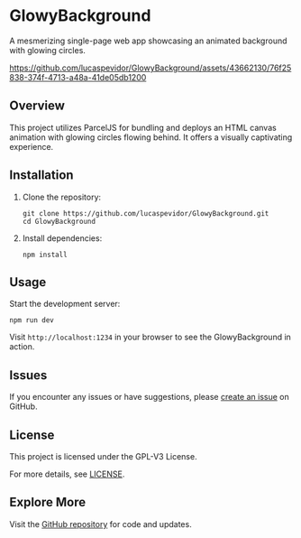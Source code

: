 # GlowyBackground

A mesmerizing single-page web app showcasing an animated background with glowing circles.

https://github.com/lucaspevidor/GlowyBackground/assets/43662130/76f25838-374f-4713-a48a-41de05db1200

## Overview

This project utilizes ParcelJS for bundling and deploys an HTML canvas animation with glowing circles flowing behind. It offers a visually captivating experience.

## Installation

1. Clone the repository:

   ```shell
   git clone https://github.com/lucaspevidor/GlowyBackground.git
   cd GlowyBackground
   ```

2. Install dependencies:

   ```shell
   npm install
   ```

## Usage

Start the development server:

```shell
npm run dev
```

Visit `http://localhost:1234` in your browser to see the GlowyBackground in action.

## Issues

If you encounter any issues or have suggestions, please [create an issue](https://github.com/lucaspevidor/GlowyBackground/issues) on GitHub.

## License

This project is licensed under the GPL-V3 License.

For more details, see [LICENSE](LICENSE).

## Explore More

Visit the [GitHub repository](https://github.com/lucaspevidor/GlowyBackground) for code and updates.
